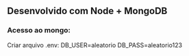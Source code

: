 ## Desenvolvido com Node + MongoDB

### Acesso ao mongo:
Criar arquivo .env:
DB_USER=aleatorio
DB_PASS=aleatorio123